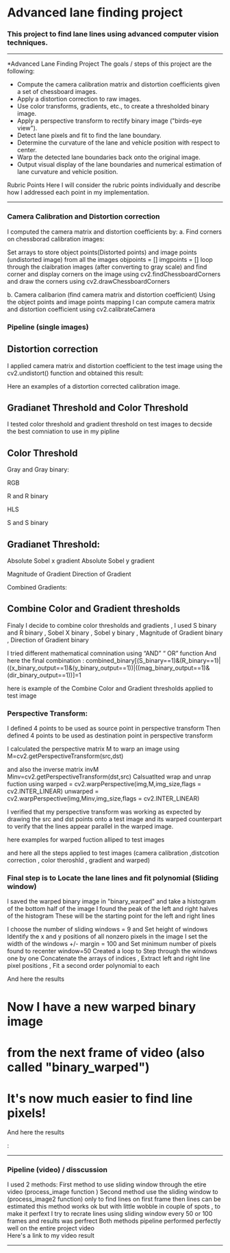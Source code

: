 # Advanced lane finding project
### This project to find lane lines using advanced computer vision techniques.
________________________________________
*Advanced Lane Finding Project
The goals / steps of this project are the following:
*	Compute the camera calibration matrix and distortion coefficients given a set of chessboard images.
*	Apply a distortion correction to raw images.
*	Use color transforms, gradients, etc., to create a thresholded binary image.
*	Apply a perspective transform to rectify binary image ("birds-eye view").
*	Detect lane pixels and fit to find the lane boundary.
*	Determine the curvature of the lane and vehicle position with respect to center.
*	Warp the detected lane boundaries back onto the original image.
*	Output visual display of the lane boundaries and numerical estimation of lane curvature and vehicle position.

Rubric Points
Here I will consider the rubric points individually and describe how I addressed each point in my implementation.
________________________________________
### Camera Calibration and Distortion correction
I computed the camera matrix and distortion coefficients by:
a.	Find corners on chessborad calibration images:

Set arrays to store object points(Distorted points) and image points (undistorted image) from all the images
objpoints = [] 
imgpoints = []
loop through the claibration images (after converting to gray scale) and find corner and display corners on the image using cv2.findChessboardCorners and draw the corners using cv2.drawChessboardCorners

b.	Camera calibarion (find camera matrix and distortion coefficient)
Using the object points and image points mapping I can compute camera matrix and distortion coefficient using cv2.calibrateCamera

### Pipeline (single images)

## Distortion correction
I applied camera matrix and distortion coefficient to the test image using the cv2.undistort() function and obtained this result:


  Here an examples of a distortion corrected calibration image.



## Gradianet Threshold and Color Threshold
I tested color threshold and gradient threshold on test images to decside the best comniation to use in my pipline

## Color Threshold

Gray and Gray binary:


RGB

R and R binary

HLS

S and S binary



## Gradianet Threshold:
 
Absolute Sobel x gradient
Absolute Sobel y gradient

Magnitude of Gradient
Direction of Gradient

Combined Gradients:
 


## Combine Color and Gradient thresholds

Finaly I decide to combine color thresholds and gradients , I used S binary and R binary , Sobel X binary , Sobel y binary , Magnitude of Gradient binary ,
Direction of Gradient binary 

I tried different mathematical comnination using “AND”  “ OR” function 
And here the final combination :
combined_binary[(S_binary==1)&(R_binary==1)|((x_binary_output==1)&(y_binary_output==1))|((mag_binary_output==1)&(dir_binary_output==1))]=1

 here is example of the Combine Color and Gradient thresholds applied to test image




### Perspective Transform:

I defined 4 points to be used as source point in perspective transform
Then defined 4 points to be used as destination point in perspective transform

 



I calculated the perspective matrix M to warp an image using 
        M=cv2.getPerspectiveTransform(src,dst)

and also the inverse matrix invM  
 Minv=cv2.getPerspectiveTransform(dst,src)
Calsuatlted wrap and unrap fuction using 
warped = cv2.warpPerspective(img,M,img_size,flags = cv2.INTER_LINEAR)
        unwarped = cv2.warpPerspective(img,Minv,img_size,flags = cv2.INTER_LINEAR)

I verified that my perspective transform was working as expected by drawing the src and dst points onto a test image and its warped counterpart to verify that the lines appear parallel in the warped image.

here examples for warped fuction alliped to test images




and here all the steps applied to test images (camera calibration ,distcotion correction , color theroshld , gradient and warped)


### Final step is to Locate the lane lines and fit polynomial (Sliding window)
l saved the warped binary image in "binary_warped" and take a histogram of the bottom half of the image 
I found the peak of the left and right halves of the histogram
 These will be the starting point for the left and right lines

I choose the number of sliding windows = 9 and Set height of windows
Identify the x and y positions of all nonzero pixels in the image
I set the width of the windows +/- margin = 100 and Set minimum number of pixels found to recenter window=50
Created a loop to Step through the windows one by one
Concatenate the arrays of indices , Extract left and right line pixel positions , Fit a second order polynomial to each 

And here the results


# Now I have a new warped binary image 
# from the next frame of video (also called "binary_warped")
# It's now much easier to find line pixels!
And here the results





 
 
 
   :
 
________________________________________
### Pipeline (video) / disscussion
I used 2 methods:
First method to use sliding window through the etire video (process_image function )
Second method use the sliding window to (process_image2 function) only to find lines on first frame then lines can be estimated this method works ok but with little wobble in couple of spots , to make it perfext I try to recrate lines using sliding window every 50 or 100 frames and results was perfrect 
Both methods pipeline performed perfectly well on the entire project video  
Here's a link to my video result
________________________________________
 
 

